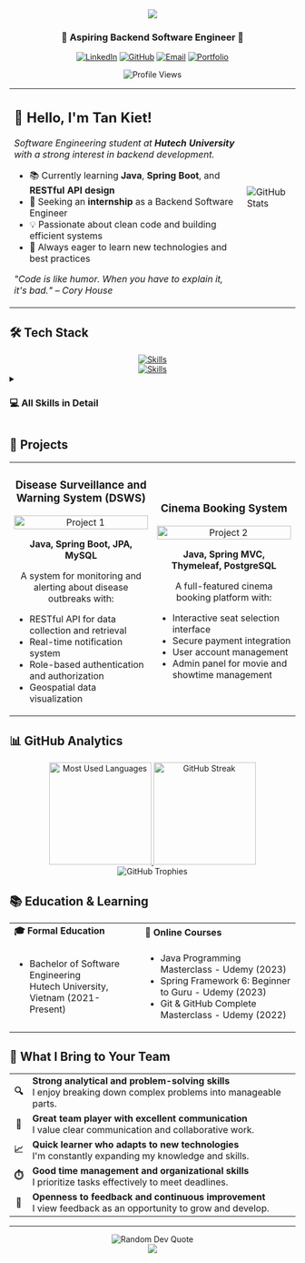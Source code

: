 <!-- Social Links -->
[website]: https://tankietse.github.io
[linkedin]: https://www.linkedin.com/in/tankietsebackend
[github]: https://github.com/tankietse
[email]: mailto:tankietnguyen.work@gmail.com

<div align="center">
  <img src="https://capsule-render.vercel.app/api?type=waving&color=6FA4FC&height=150&section=header&text=Tan%20Kiet&fontSize=40&fontColor=ffffff&animation=fadeIn&fontAlignY=30" />

  <h3>🌱 Aspiring Backend Software Engineer 🌱</h3>
  
  <p>
    <a href="https://www.linkedin.com/in/tankietsebackend"><img src="https://img.shields.io/badge/LinkedIn-0077B5?style=for-the-badge&logo=linkedin&logoColor=white" alt="LinkedIn" /></a>
    <a href="https://github.com/tankietse"><img src="https://img.shields.io/badge/GitHub-100000?style=for-the-badge&logo=github&logoColor=white" alt="GitHub" /></a>
    <a href="mailto:tankietnguyen.work@gmail.com"><img src="https://img.shields.io/badge/Email-D14836?style=for-the-badge&logo=gmail&logoColor=white" alt="Email" /></a>
    <a href="[https://tankietse.github.io](https://tankietse-portfolio.vercel.app/)"><img src="https://img.shields.io/badge/Portfolio-0077B5?style=for-the-badge&logo=google-chrome&logoColor=white" alt="Portfolio" /></a>
  </p>
</div>

<div align="center">
  <img src="https://komarev.com/ghpvc/?username=tankietse&style=for-the-badge&color=blue" alt="Profile Views"/>
</div>

<table align="center">
  <tr>
    <td>
      <h2>👋 Hello, I'm Tan Kiet!</h2>
      <p>
        <em>Software Engineering student at <b>Hutech University</b> with a strong interest in backend development.</em>
      </p>
      <ul>
        <li>📚 Currently learning <b>Java</b>, <b>Spring Boot</b>, and <b>RESTful API design</b></li>
        <li>🎯 Seeking an <b>internship</b> as a Backend Software Engineer</li>
        <li>💡 Passionate about clean code and building efficient systems</li>
        <li>🌱 Always eager to learn new technologies and best practices</li>
      </ul>
      <p>
        <em>"Code is like humor. When you have to explain it, it's bad." – Cory House</em>
      </p>
    </td>
    <td>
      <img src="https://github-readme-stats.vercel.app/api?username=tankietse&show_icons=true&theme=tokyonight&hide_border=true&count_private=true" alt="GitHub Stats" />
    </td>
  </tr>
</table>

## 🛠️ Tech Stack

<div align="center">
  <!-- Using skillicons.dev for a clean look -->
  <a href="https://skillicons.dev">
    <img src="https://skillicons.dev/icons?i=java,spring,cs,dotnet,nodejs,mysql,postgres,mongodb,flutter,dart,docker,git,idea,vscode&theme=dark" alt="Skills" />
  </a>
  <br />
  <a href="https://skillicons.dev">
    <img src="https://skillicons.dev/icons?i=html,css,js,ts,bootstrap,react,angular,express&theme=dark" alt="Skills" />
  </a>
</div>

<details>
  <summary><h3>💻 All Skills in Detail</h3></summary>
  <table>
    <tr>
      <td><strong>Programming Languages</strong></td>
      <td>
        <img src="https://img.shields.io/badge/Java-ED8B00?style=for-the-badge&logo=openjdk&logoColor=white" alt="Java" />
        <img src="https://img.shields.io/badge/C%23-239120?style=for-the-badge&logo=c-sharp&logoColor=white" alt="C#" />
        <img src="https://img.shields.io/badge/JavaScript-F7DF1E?style=for-the-badge&logo=javascript&logoColor=black" alt="JavaScript" />
        <img src="https://img.shields.io/badge/TypeScript-007ACC?style=for-the-badge&logo=typescript&logoColor=white" alt="TypeScript" />
        <img src="https://img.shields.io/badge/Dart-0175C2?style=for-the-badge&logo=dart&logoColor=white" alt="Dart" />
      </td>
    </tr>
    <tr>
      <td><strong>Backend</strong></td>
      <td>
        <img src="https://img.shields.io/badge/Spring-6DB33F?style=for-the-badge&logo=spring&logoColor=white" alt="Spring" />
        <img src="https://img.shields.io/badge/Spring_Boot-6DB33F?style=for-the-badge&logo=spring-boot&logoColor=white" alt="Spring Boot" />
        <img src="https://img.shields.io/badge/Node.js-339933?style=for-the-badge&logo=nodedotjs&logoColor=white" alt="Node.js" />
        <img src="https://img.shields.io/badge/Express.js-000000?style=for-the-badge&logo=express&logoColor=white" alt="Express.js" />
        <img src="https://img.shields.io/badge/.NET-512BD4?style=for-the-badge&logo=dotnet&logoColor=white" alt=".NET" />
        <img src="https://img.shields.io/badge/ASP.NET-5C2D91?style=for-the-badge&logo=dotnet&logoColor=white" alt="ASP.NET" />
        <img src="https://img.shields.io/badge/Hibernate-59666C?style=for-the-badge&logo=hibernate&logoColor=white" alt="Hibernate" />
        <img src="https://img.shields.io/badge/Maven-C71A36?style=for-the-badge&logo=apache-maven&logoColor=white" alt="Maven" />
      </td>
    </tr>
    <tr>
      <td><strong>Frontend</strong></td>
      <td>
        <img src="https://img.shields.io/badge/HTML5-E34F26?style=for-the-badge&logo=html5&logoColor=white" alt="HTML5" />
        <img src="https://img.shields.io/badge/CSS3-1572B6?style=for-the-badge&logo=css3&logoColor=white" alt="CSS3" />
        <img src="https://img.shields.io/badge/Bootstrap-563D7C?style=for-the-badge&logo=bootstrap&logoColor=white" alt="Bootstrap" />
        <img src="https://img.shields.io/badge/React-20232A?style=for-the-badge&logo=react&logoColor=61DAFB" alt="React" />
        <img src="https://img.shields.io/badge/Angular-DD0031?style=for-the-badge&logo=angular&logoColor=white" alt="Angular" />
        <img src="https://img.shields.io/badge/Swing-007396?style=for-the-badge&logo=java&logoColor=white" alt="Java Swing" />
      </td>
    </tr>
    <tr>
      <td><strong>Mobile Development</strong></td>
      <td>
        <img src="https://img.shields.io/badge/Flutter-02569B?style=for-the-badge&logo=flutter&logoColor=white" alt="Flutter" />
        <img src="https://img.shields.io/badge/Dart-0175C2?style=for-the-badge&logo=dart&logoColor=white" alt="Dart" />
        <img src="https://img.shields.io/badge/Android-3DDC84?style=for-the-badge&logo=android&logoColor=white" alt="Android" />
      </td>
    </tr>
    <tr>
      <td><strong>Databases</strong></td>
      <td>
        <img src="https://img.shields.io/badge/MySQL-00000F?style=for-the-badge&logo=mysql&logoColor=white" alt="MySQL" />
        <img src="https://img.shields.io/badge/PostgreSQL-316192?style=for-the-badge&logo=postgresql&logoColor=white" alt="PostgreSQL" />
        <img src="https://img.shields.io/badge/MongoDB-4EA94B?style=for-the-badge&logo=mongodb&logoColor=white" alt="MongoDB" />
        <img src="https://img.shields.io/badge/SQLite-07405E?style=for-the-badge&logo=sqlite&logoColor=white" alt="SQLite" />
        <img src="https://img.shields.io/badge/Microsoft_SQL_Server-CC2927?style=for-the-badge&logo=microsoft-sql-server&logoColor=white" alt="SQL Server" />
      </td>
    </tr>
    <tr>
      <td><strong>DevOps & Tools</strong></td>
      <td>
        <img src="https://img.shields.io/badge/Git-F05032?style=for-the-badge&logo=git&logoColor=white" alt="Git" />
        <img src="https://img.shields.io/badge/Docker-2496ED?style=for-the-badge&logo=docker&logoColor=white" alt="Docker" />
        <img src="https://img.shields.io/badge/Postman-FF6C37?style=for-the-badge&logo=Postman&logoColor=white" alt="Postman" />
        <img src="https://img.shields.io/badge/IntelliJ_IDEA-000000?style=for-the-badge&logo=intellij-idea&logoColor=white" alt="IntelliJ IDEA" />
        <img src="https://img.shields.io/badge/Visual_Studio-5C2D91?style=for-the-badge&logo=visual-studio&logoColor=white" alt="Visual Studio" />
        <img src="https://img.shields.io/badge/VS_Code-007ACC?style=for-the-badge&logo=visual-studio-code&logoColor=white" alt="VS Code" />
      </td>
    </tr>
  </table>
</details>

## 🚀 Projects

<table align="center">
  <tr>
    <td width="50%">
      <h3 align="center">Disease Surveillance and Warning System (DSWS)</h3>
      <div align="center">
        <a href="https://github.com/tankietse/dsws-backend" target="_blank">
          <img src="https://github-readme-stats.vercel.app/api/pin/?username=tankietse&repo=dsws&theme=tokyonight&hide_border=true" width="100%" alt="Project 1"/>
        </a>
        <p><strong>Java, Spring Boot, JPA, MySQL</strong></p>
        <p>A system for monitoring and alerting about disease outbreaks with:</p>
        <ul align="left">
          <li>RESTful API for data collection and retrieval</li>
          <li>Real-time notification system</li>
          <li>Role-based authentication and authorization</li>
          <li>Geospatial data visualization</li>
        </ul>
      </div>
    </td>
    <td width="50%">
      <h3 align="center">Cinema Booking System</h3>
      <div align="center">
        <a href="https://github.com/tankietse/viecinema.online" target="_blank">
          <img src="https://github-readme-stats.vercel.app/api/pin/?username=tankietse&repo=viecinema.online&theme=tokyonight&hide_border=true" width="100%" alt="Project 2"/>
        </a>
        <p><strong>Java, Spring MVC, Thymeleaf, PostgreSQL</strong></p>
        <p>A full-featured cinema booking platform with:</p>
        <ul align="left">
          <li>Interactive seat selection interface</li>
          <li>Secure payment integration</li>
          <li>User account management</li>
          <li>Admin panel for movie and showtime management</li>
        </ul>
      </div>
    </td>
  </tr>
</table>

## 📊 GitHub Analytics

<div align="center">
  <a href="https://github.com/tankietse">
    <img height="180em" src="https://github-readme-stats.vercel.app/api/top-langs/?username=tankietse&layout=compact&theme=tokyonight&hide_border=true" alt="Most Used Languages" />
    <img height="180em" src="https://github-readme-streak-stats.herokuapp.com/?user=tankietse&theme=tokyonight&hide_border=true" alt="GitHub Streak" />
  </a>
</div>

<div align="center">
  <img src="https://github-profile-trophy.vercel.app/?username=tankietse&theme=tokyonight&no-frame=true&row=1&column=6" alt="GitHub Trophies" />
</div>

## 📚 Education & Learning

<div align="center">
  <table>
    <tr>
      <td><strong>🎓 Formal Education</strong></td>
      <td><strong>📱 Online Courses</strong></td>
    </tr>
    <tr>
      <td>
        <ul>
          <li>Bachelor of Software Engineering<br/>Hutech University, Vietnam (2021-Present)</li>
        </ul>
      </td>
      <td>
        <ul>
          <li>Java Programming Masterclass - Udemy (2023)</li>
          <li>Spring Framework 6: Beginner to Guru - Udemy (2023)</li>
          <li>Git & GitHub Complete Masterclass - Udemy (2022)</li>
        </ul>
      </td>
    </tr>
  </table>
</div>

## 💪 What I Bring to Your Team

<div align="center">
  <table>
    <tr>
      <td align="center"><b>🔍</b></td>
      <td><b>Strong analytical and problem-solving skills</b><br/>I enjoy breaking down complex problems into manageable parts.</td>
    </tr>
    <tr>
      <td align="center"><b>🤝</b></td>
      <td><b>Great team player with excellent communication</b><br/>I value clear communication and collaborative work.</td>
    </tr>
    <tr>
      <td align="center"><b>📈</b></td>
      <td><b>Quick learner who adapts to new technologies</b><br/>I'm constantly expanding my knowledge and skills.</td>
    </tr>
    <tr>
      <td align="center"><b>⏱️</b></td>
      <td><b>Good time management and organizational skills</b><br/>I prioritize tasks effectively to meet deadlines.</td>
    </tr>
    <tr>
      <td align="center"><b>🔄</b></td>
      <td><b>Openness to feedback and continuous improvement</b><br/>I view feedback as an opportunity to grow and develop.</td>
    </tr>
  </table>
</div>

---

<div align="center">
  <img src="https://quotes-github-readme.vercel.app/api?type=horizontal&theme=tokyonight" alt="Random Dev Quote" />
</div>

<div align="center">
  <img src="https://capsule-render.vercel.app/api?type=waving&color=6FA4FC&height=100&section=footer" />
</div>

